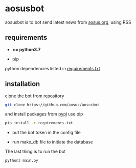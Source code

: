 # aosusbot

aosusbot is to bot send latest news from [aosus.org](https://aosus.org/), using RSS

## requirements
* **>= python3.7**

* pip

python dependencies listed in [requirements.txt](requirements.txt)

## installation

clone the bot from repository

```bash
git clone https://github.com/aosus/aosusbot
```

and install packages from [pypi](https://pypi.org/) use pip
```bash
pip install -r requirements.txt
```

* put the bot token in the config file

* run make_db file to initiate the database

The last thing is to run the bot
```bash
python3 main.py
```